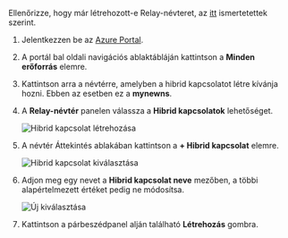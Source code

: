 Ellenőrizze, hogy már létrehozott-e Relay-névteret, az [itt][namespace-how-to] ismertetettek szerint.

1. Jelentkezzen be az [Azure Portal](https://portal.azure.com).
2. A portál bal oldali navigációs ablaktábláján kattintson a **Minden erőforrás** elemre.
3. Kattintson arra a névtérre, amelyben a hibrid kapcsolatot létre kívánja hozni. Ebben az esetben ez a **mynewns**.
   
4. A **Relay-névtér** panelen válassza a **Hibrid kapcsolatok** lehetőséget.

    ![Hibrid kapcsolat létrehozása](./media/relay-create-hybrid-connection-portal/create-hc-1.png)

5. A névtér Áttekintés ablakában kattintson a **+ Hibrid kapcsolat** elemre.
   
    ![Hibrid kapcsolat kiválasztása](./media/relay-create-hybrid-connection-portal/create-hc-2.png)
5. Adjon meg egy nevet a **Hibrid kapcsolat neve** mezőben, a többi alapértelmezett értéket pedig ne módosítsa.
   
    ![Új kiválasztása](./media/relay-create-hybrid-connection-portal/create-hc-3.png)
6. Kattintson a párbeszédpanel alján található **Létrehozás** gombra.

[namespace-how-to]: ../articles/service-bus-relay/relay-create-namespace-portal.md 